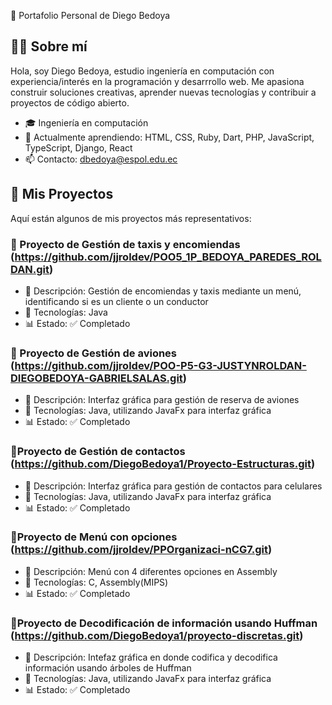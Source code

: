 💼 Portafolio Personal de Diego Bedoya

## 👨‍💻 Sobre mí

Hola, soy Diego Bedoya, estudio ingeniería en computación con experiencia/interés en la programación y desarrrollo web. Me apasiona construir soluciones creativas, aprender nuevas tecnologías y contribuir a proyectos de código abierto.

- 🎓 Ingeniería en computación
- 🌱 Actualmente aprendiendo: HTML, CSS, Ruby, Dart, PHP, JavaScript, TypeScript, Django, React
- 📫 Contacto: dbedoya@espol.edu.ec


 ## 🚀 Mis Proyectos

Aquí están algunos de mis proyectos más representativos:

### 📘 Proyecto de Gestión de taxis y encomiendas (https://github.com/jjroldev/POO5_1P_BEDOYA_PAREDES_ROLDAN.git)
- 📝 Descripción: Gestión de encomiendas y taxis mediante un menú, identificando si es un cliente o un conductor
- 🚀 Tecnologías: Java
- 📊 Estado: ✅ Completado

### 📗 Proyecto de Gestión de aviones (https://github.com/jjroldev/POO-P5-G3-JUSTYNROLDAN-DIEGOBEDOYA-GABRIELSALAS.git)
- 📝 Descripción: Interfaz gráfica para gestión de reserva de aviones
- 🚀 Tecnologías: Java, utilizando JavaFx para interfaz gráfica
- 📊 Estado: ✅ Completado

### 📗Proyecto de Gestión de contactos (https://github.com/DiegoBedoya1/Proyecto-Estructuras.git)
- 📝 Descripción: Interfaz gráfica para gestión de contactos para celulares
- 🚀 Tecnologías: Java, utilizando JavaFx para interfaz gráfica
- 📊 Estado: ✅ Completado

### 📗Proyecto de Menú con opciones (https://github.com/jjroldev/PPOrganizaci-nCG7.git)
- 📝 Descripción: Menú con 4 diferentes opciones en Assembly
- 🚀 Tecnologías: C, Assembly(MIPS)
- 📊 Estado: ✅ Completado

### 📗Proyecto de Decodificación de información usando Huffman (https://github.com/DiegoBedoya1/proyecto-discretas.git)
- 📝 Descripción: Intefaz gráfica en donde codifica y decodifica información usando árboles de Huffman
- 🚀 Tecnologías: Java, utilizando JavaFx para interfaz gráfica
- 📊 Estado: ✅ Completado

  

